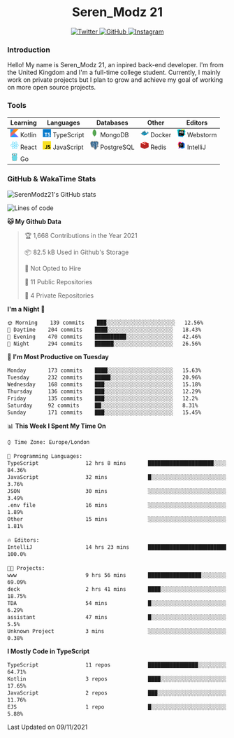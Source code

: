 <div align="center">
  <h1>Seren_Modz 21</h1>
  <a href="https://twitter.com/SerenModz21">
    <img alt="Twitter" src="https://img.shields.io/badge/twitter%20-%231DA1F2.svg?&style=for-the-badge&logo=Twitter&logoColor=white">
  </a>
  <a href="https://github.com/SerenModz21">
    <img alt="GitHub" src="https://img.shields.io/badge/github%20-%23121011.svg?&style=for-the-badge&logo=github&logoColor=white">
  </a>
  <a href="https://www.instagram.com/serenmodz21">
    <img alt="Instagram" src="https://img.shields.io/badge/instagram%20-%23E4405F.svg?&style=for-the-badge&logo=Instagram&logoColor=white">
  </a>
</div>

### Introduction

Hello! My name is Seren_Modz 21, an inpired back-end developer. I'm from the United Kingdom and I'm a full-time college student. Currently, I mainly work on private projects but I plan to grow and achieve my goal of working on more open source projects. 

### Tools

 **Learning**                                        | **Languages**                                               | **Databases**                                               | **Other**                                           | **Editors**                                                  
-----------------------------------------------------|-------------------------------------------------------------|-------------------------------------------------------------|-----------------------------------------------------|--------------------------------------------------------------
 <img width="19px" src="./assets/kotlin.svg"> Kotlin | <img width="19px" src="./assets/typescript.svg"> TypeScript | <img width="19px" src="./assets/mongodb.svg"> MongoDB       | <img width="19px" src="./assets/docker.svg"> Docker | <img width="19px" src="./assets/webstorm.svg"> Webstorm      
 <img width="19px" src="./assets/react.svg"> React   | <img width="19px" src="./assets/javascript.svg"> JavaScript | <img width="19px" src="./assets/postgresql.svg"> PostgreSQL | <img width="19px" src="./assets/redis.svg"> Redis   | <img width="19px" src="./assets/intellij-idea.svg"> IntelliJ
 <img width="19px" src="./assets/go.svg"> Go         |                                                             |                                                             |                                                     |                                                                                                               

### GitHub & WakaTime Stats

![SerenModz21's GitHub stats](https://github-readme-stats.vercel.app/api?username=SerenModz21&show_icons=true&theme=dark)

<!--START_SECTION:waka-->
![Lines of code](https://img.shields.io/badge/From%20Hello%20World%20I%27ve%20Written-36867%20lines%20of%20code-blue)

**🐱 My Github Data** 

> 🏆 1,668 Contributions in the Year 2021
 > 
> 📦 82.5 kB Used in Github's Storage 
 > 
> 🚫 Not Opted to Hire
 > 
> 📜 11 Public Repositories 
 > 
> 🔑 4 Private Repositories  
 > 
**I'm a Night 🦉** 

```text
🌞 Morning    139 commits    ███░░░░░░░░░░░░░░░░░░░░░░   12.56% 
🌆 Daytime    204 commits    ████░░░░░░░░░░░░░░░░░░░░░   18.43% 
🌃 Evening    470 commits    ██████████░░░░░░░░░░░░░░░   42.46% 
🌙 Night      294 commits    ██████░░░░░░░░░░░░░░░░░░░   26.56%

```
📅 **I'm Most Productive on Tuesday** 

```text
Monday       173 commits    ████░░░░░░░░░░░░░░░░░░░░░   15.63% 
Tuesday      232 commits    █████░░░░░░░░░░░░░░░░░░░░   20.96% 
Wednesday    168 commits    ███░░░░░░░░░░░░░░░░░░░░░░   15.18% 
Thursday     136 commits    ███░░░░░░░░░░░░░░░░░░░░░░   12.29% 
Friday       135 commits    ███░░░░░░░░░░░░░░░░░░░░░░   12.2% 
Saturday     92 commits     ██░░░░░░░░░░░░░░░░░░░░░░░   8.31% 
Sunday       171 commits    ███░░░░░░░░░░░░░░░░░░░░░░   15.45%

```


📊 **This Week I Spent My Time On** 

```text
⌚︎ Time Zone: Europe/London

💬 Programming Languages: 
TypeScript               12 hrs 8 mins       █████████████████████░░░░   84.36% 
JavaScript               32 mins             █░░░░░░░░░░░░░░░░░░░░░░░░   3.76% 
JSON                     30 mins             ░░░░░░░░░░░░░░░░░░░░░░░░░   3.49% 
.env file                16 mins             ░░░░░░░░░░░░░░░░░░░░░░░░░   1.89% 
Other                    15 mins             ░░░░░░░░░░░░░░░░░░░░░░░░░   1.81%

🔥 Editors: 
IntelliJ                 14 hrs 23 mins      █████████████████████████   100.0%

🐱‍💻 Projects: 
www                      9 hrs 56 mins       █████████████████░░░░░░░░   69.09% 
deck                     2 hrs 41 mins       ████░░░░░░░░░░░░░░░░░░░░░   18.75% 
TDA                      54 mins             █░░░░░░░░░░░░░░░░░░░░░░░░   6.29% 
assistant                47 mins             █░░░░░░░░░░░░░░░░░░░░░░░░   5.5% 
Unknown Project          3 mins              ░░░░░░░░░░░░░░░░░░░░░░░░░   0.38%

```

**I Mostly Code in TypeScript** 

```text
TypeScript               11 repos            ████████████████░░░░░░░░░   64.71% 
Kotlin                   3 repos             ████░░░░░░░░░░░░░░░░░░░░░   17.65% 
JavaScript               2 repos             ███░░░░░░░░░░░░░░░░░░░░░░   11.76% 
EJS                      1 repo              █░░░░░░░░░░░░░░░░░░░░░░░░   5.88%

```



 Last Updated on 09/11/2021
<!--END_SECTION:waka-->
